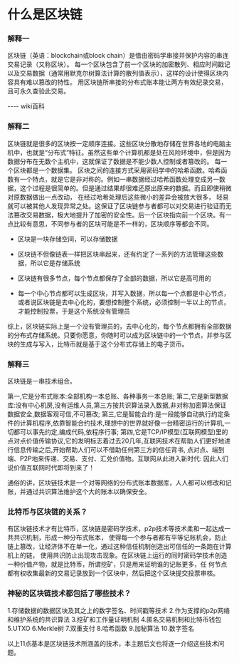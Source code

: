 # 什么是区块链


### 解释一

区块链（英语：blockchain或block chain）是借由密码学串接并保护内容的串连交易记录（又称区块）。
每一个区块包含了前一个区块的加密散列、相应时间戳记以及交易数据（通常用默克尔树算法计算的散列值表示），这样的设计使得区块内容具有难以篡改的特性。
用区块链所串接的分布式账本能让两方有效纪录交易，且可永久查验此交易。

---- wiki百科

### 解释二


区块链就是很多的区块按一定顺序连接。这些区块分散地存储在世界各地的电脑主机中，也就是“分布式”特征。虽然这些单个计算机都是处在风险环境中，但是因为数据分布在无数个主机中，这就保证了数据是不能少数人控制或者篡改的。
每一个区块都是一个数据集。
区块之间的连接方式采用密码学中的哈希函数。哈希函数有一个特点，就是它是非对称的。例如一串数据经过哈希函数处理变成另一数据，这个过程是很简单的。但是通过结果却很难还原出原来的数据。而且即使稍微对原数据做出一点改动，
在经过哈希处理后这些微小的差异会被放大很多，
轻易就可以被其他人发现异常之处。这保证了区块链参与者都可以对交易进行验证而无法篡改交易数据，极大地提升了加密的安全性。后一个区块指向前一个区块。有一点比较有意思，不同参与者的区块可能是不一样的，区块顺序等都会不同。

* 区块是一块存储空间，可以存储数据 

* 区块链不但像链表一样把区块串起来，还有约定了一系列的方法管理这些数据，所以它是存储系统 

* 区块链有很多节点，每个节点都保存了全部的数据，所以它是高可用的 

* 每一个中心节点都可以生成区块，并写入数据，所以每一个点都是中心节点，或者说区块链是去中心化的，要想控制整个系统，必须控制一半以上的节点，才能控制投票，于是这个系统没有管理员 

综上，区块链实际上是一个没有管理员的，去中心化的，每个节点都拥有全部数据的分布式存储系统。只要你愿意，你随时可以成为区块链中的一个节点，并参与区块的生成与写入，比特币就是基于这个分布式存储上的电子货币。


### 解释三

区块链是一串技术组合。

第一,它是分布式账本:全部机构一本总账、各种事务一本总账;
第二,它是新型数据库:没有中心机房,没有运维人员,第三方按共识算法录入数据,非对称加密算法保证数据安全,数据客观可信,不可篡改;
第三,它是智能合约:是一段能够自动执行约定条件的计算机程序,依靠智能合约技术,理想中的世界就好像一台精密运行的计算机,一切都可以事先约定,编成代码,依程序行事;
第四,它是TCP/IP模型(互联网模型)里的点对点价值传输协议,它的发明标志着过去20几年,互联网技术在帮助人们更好地进行信息传输之后,开始帮助人们可以不借助任何第三方的信任背书,
点对点、端到端、P2P地来传递、交易、支付、汇兑价值物。互联网从此进入新时代:
因此人们说价值互联网时代即将到来了！


通俗的讲，区块链技术是一个对等网络的分布式账本数据库，人人都可以修改和记账，并通过共识算法维护这个大的账本以确保安全。

### 比特币与区块链的关系？

有区块链技术才有比特币，区块链是密码学技术，p2p技术等技术柔和一起达成一共共识机制，形成一种分布式账本，
使得每一个参与者都有平等记账机会，防止链上篡改，让经济体不在单一化，通过这种信任机制创造出可信任的一条跑在计算机上的链，
使用共识防止出现攻击现象。在区块链上运行的同时密码学技术创造一种价值产物，就是比特币，所谓挖矿，只是用来证明谁的记账更多，任
何节点都有权收集最新的交易记录放到一个区块中，然后把这个区块提交投票审核。

### 神秘的区块链技术都包括了哪些技术？

1.存储数据的数据区块及其之上的数字签名、时间戳等技术
2.作为支撑的p2p网络和维护系统的共识算法
3.挖矿和工作量证明机制
4.匿名交易机制和比特币钱包
5.UTXO
6.Merkle树
7.双重支付
8.哈希函数
9.加秘算法
10.数字签名

以上11点基本是区块链技术所涵盖的技术，本主题后文也将逐一介绍这些技术问题。
